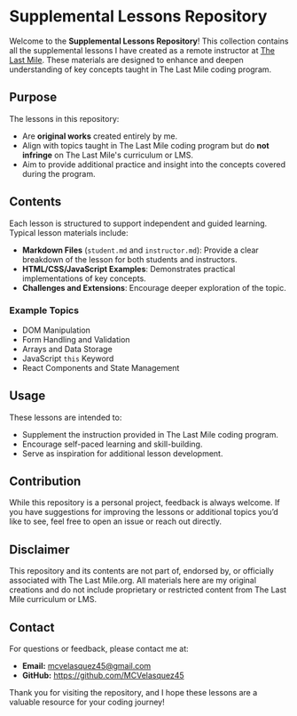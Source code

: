# Supplemental Lessons Repository

Welcome to the **Supplemental Lessons Repository**! This collection contains all the supplemental lessons I have created as a remote instructor at [The Last Mile](https://thelastmile.org). These materials are designed to enhance and deepen understanding of key concepts taught in The Last Mile coding program.

## Purpose

The lessons in this repository:
- Are **original works** created entirely by me.
- Align with topics taught in The Last Mile coding program but do **not infringe** on The Last Mile's curriculum or LMS.
- Aim to provide additional practice and insight into the concepts covered during the program.

## Contents

Each lesson is structured to support independent and guided learning. Typical lesson materials include:
- **Markdown Files** (`student.md` and `instructor.md`): Provide a clear breakdown of the lesson for both students and instructors.
- **HTML/CSS/JavaScript Examples**: Demonstrates practical implementations of key concepts.
- **Challenges and Extensions**: Encourage deeper exploration of the topic.

### Example Topics
- DOM Manipulation
- Form Handling and Validation
- Arrays and Data Storage
- JavaScript `this` Keyword
- React Components and State Management

## Usage

These lessons are intended to:
- Supplement the instruction provided in The Last Mile coding program.
- Encourage self-paced learning and skill-building.
- Serve as inspiration for additional lesson development.

## Contribution

While this repository is a personal project, feedback is always welcome. If you have suggestions for improving the lessons or additional topics you’d like to see, feel free to open an issue or reach out directly.

## Disclaimer

This repository and its contents are not part of, endorsed by, or officially associated with The Last Mile.org. All materials here are my original creations and do not include proprietary or restricted content from The Last Mile curriculum or LMS.

## Contact

For questions or feedback, please contact me at:

- **Email:** mcvelasquez45@gmail.com
- **GitHub:** https://github.com/MCVelasquez45

Thank you for visiting the repository, and I hope these lessons are a valuable resource for your coding journey!

